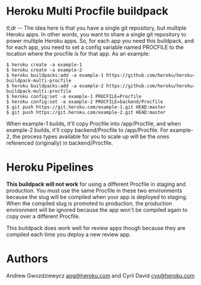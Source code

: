 # Heroku Multi Procfile buildpack

_tl;dr_ -- The idea here is that you have a single git repository, but multiple Heroku apps. In other words, you want to share a single git repository to power multiple Heroku apps. So, for each app you need this buildpack, and for each app, you need to set a config variable named PROCFILE to the location where the procfile is for that app. As an example:

```
$ heroku create -a example-1
$ heroku create -a example-2
$ heroku buildpacks:add -a example-1 https://github.com/heroku/heroku-buildpack-multi-procfile
$ heroku buildpacks:add -a example-2 https://github.com/heroku/heroku-buildpack-multi-procfile
$ heroku config:set -a example-1 PROCFILE=Procfile
$ heroku config:set -a example-2 PROCFILE=backend/Procfile
$ git push https://git.heroku.com/example-1.git HEAD:master
$ git push https://git.heroku.com/example-2.git HEAD:master
```

When example-1 builds, it'll copy Procfile into /app/Procfile, and when example-2 builds, it'll copy backend/Procfile to /app/Procfile. For example-2, the process types available for you to scale up will be the ones referenced (originally) in backend/Procfile.

# Heroku Pipelines

**This buildpack will not work** for using a different Procfile in staging and production. You must use the same Procfile in these two environments because the slug will be compiled when your app is deployed to staging. When the compiled slug is promoted to production, the production environment will be ignored because the app won't be compiled again to copy over a different Procfile.

This buildpack does work well for review apps though because they are compiled each time you deploy a new review app.

# Authors

Andrew Gwozdziewycz <apg@heroku.com> and Cyril David <cyx@heroku.com>
